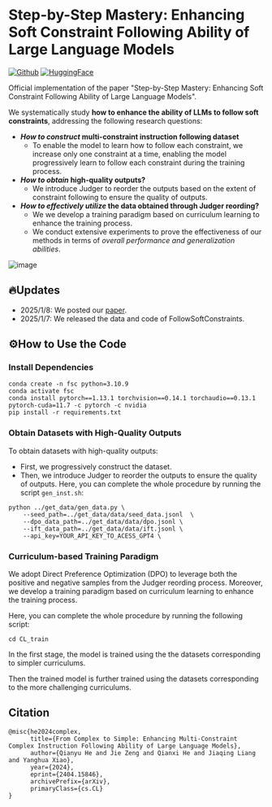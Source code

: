 # Step-by-Step Mastery: Enhancing Soft Constraint Following Ability of Large Language Models
[![Github](https://img.shields.io/static/v1?logo=github&style=flat&color=pink&label=github&message=happy12348/FollowSoftConstraints)]([https://github.com/YJiangcm/FollowBench](https://github.com/meowpass/FollowComplexInstruction))
[![HuggingFace](https://img.shields.io/badge/%F0%9F%A4%97-huggingface-yellow)](https://huggingface.co/datasets/Abbey4799/Complex-Instructions-DPO)

Official implementation of the paper "Step-by-Step Mastery: Enhancing Soft Constraint Following Ability of Large Language Models". 

We systematically study **how to enhance the ability of LLMs to follow soft constraints**, addressing the following research questions:
- ***How to construct* multi-constraint instruction following dataset**
  - To enable the model to learn how to follow each constraint, we increase only one constraint at a time, enabling the model progressively learn to follow each constraint during the training process.
- ***How to obtain* high-quality outputs?**
  - We introduce Judger to reorder the outputs based on the extent of constraint following to ensure the quality of outputs.
- ***How to effectively utilize* the data obtained through Judger reording?**
  - We we develop a training paradigm based on curriculum learning to enhance the training process.
  - We conduct extensive experiments to prove the effectiveness of our methods in terms of *overall performance and generalization abilities*.



![image](https://github.com/happy12348/FollowSoftConstraints/blob/master/method.jpg)

## 🔥Updates
* 2025/1/8: We posted our [paper](https://arxiv.org/pdf/2404.15846).
* 2025/1/7:  We released the data and code of FollowSoftConstraints.

## ⚙️How to Use the Code

### Install Dependencies

```
conda create -n fsc python=3.10.9
conda activate fsc
conda install pytorch==1.13.1 torchvision==0.14.1 torchaudio==0.13.1 pytorch-cuda=11.7 -c pytorch -c nvidia
pip install -r requirements.txt
```

### Obtain Datasets with High-Quality Outputs
To obtain datasets with high-quality outputs: 
- First, we progressively construct the dataset. 
- Then, we introduce Judger to reorder the outputs to ensure the quality of outputs.
Here, you can complete the whole procedure by running the script `gen_inst.sh`:

```shell
python ../get_data/gen_data.py \
    --seed_path=../get_data/data/seed_data.jsonl  \
    --dpo_data_path=../get_data/data/dpo.jsonl \
    --ift_data_path=../get_data/data/ift.jsonl \
    --api_key=YOUR_API_KEY_TO_ACESS_GPT4 \
```

### Curriculum-based Training Paradigm
We adopt Direct Preference Optimization (DPO) to leverage both the positive and negative samples from the Judger reording process. Moreover, we develop a training paradigm based on curriculum learning to enhance the training process.

Here, you can complete the whole procedure by running the following script:

```shell
cd CL_train
```
In the first stage, the model is trained using the the datasets corresponding to simpler curriculums. 

Then the trained model is further trained using the datasets corresponding to the more challenging curriculums.

## Citation
```
@misc{he2024complex,
      title={From Complex to Simple: Enhancing Multi-Constraint Complex Instruction Following Ability of Large Language Models}, 
      author={Qianyu He and Jie Zeng and Qianxi He and Jiaqing Liang and Yanghua Xiao},
      year={2024},
      eprint={2404.15846},
      archivePrefix={arXiv},
      primaryClass={cs.CL}
}
```

